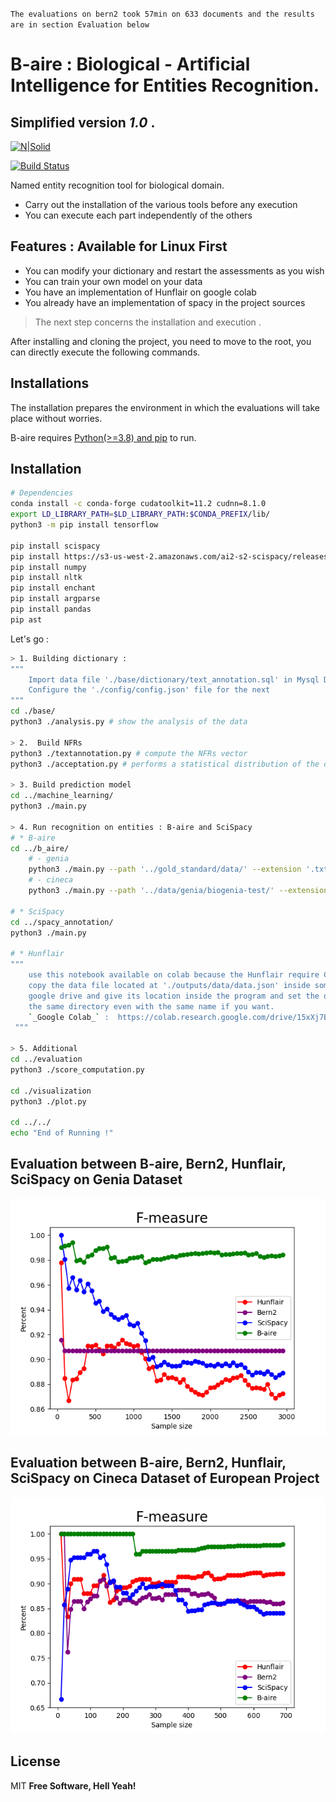 `The evaluations on bern2 took 57min on 633 documents and the results are in section Evaluation below`

# B-aire : Biological - Artificial Intelligence for Entities Recognition.
## Simplified version _1.0_ .

[![N|Solid](https://cldup.com/dTxpPi9lDf.thumb.png)](https://nodesource.com/products/nsolid)

[![Build Status](https://travis-ci.org/joemccann/dillinger.svg?branch=master)](https://travis-ci.org/joemccann/dillinger)

Named entity recognition tool for biological domain.
- Carry out the installation of the various tools before any execution
- You can execute each part independently of the others


## Features : Available for Linux First

- You can modify your dictionary and restart the assessments as you wish
- You can train your own model on your data
- You have an implementation of Hunflair on google colab
- You already have an implementation of spacy in the project sources

> The next step concerns the installation and execution .

After installing and cloning the project, you need to move to the root, you can directly execute the following commands.

## Installations 
The installation prepares the environment in which the evaluations will take place without worries.

B-aire requires [Python(>=3.8) and pip](https://pip.pypa.io/en/stable/installation/#get-pip-py) to run.

## Installation

```sh
# Dependencies
conda install -c conda-forge cudatoolkit=11.2 cudnn=8.1.0
export LD_LIBRARY_PATH=$LD_LIBRARY_PATH:$CONDA_PREFIX/lib/
python3 -m pip install tensorflow

pip install scispacy
pip install https://s3-us-west-2.amazonaws.com/ai2-s2-scispacy/releases/v0.5.1/en_ner_bionlp13cg_md-0.5.1.tar.gz
pip install numpy
pip install nltk
pip install enchant
pip install argparse
pip install pandas
pip ast
```

Let's go : 

```sh
> 1. Building dictionary :
""" 
    Import data file './base/dictionary/text_annotation.sql' in Mysql DBMS
    Configure the './config/config.json' file for the next
"""
cd ./base/
python3 ./analysis.py # show the analysis of the data

> 2.  Build NFRs
python3 ./textannotation.py # compute the NFRs vector
python3 ./acceptation.py # performs a statistical distribution of the dictionary data by their lengths

> 3. Build prediction model
cd ../machine_learning/
python3 ./main.py

> 4. Run recognition on entities : B-aire and SciSpacy
# * B-aire
cd ../b_aire/
    # - genia
    python3 ./main.py --path '../gold_standard/data/' --extension '.txt' --source 'genia' --outputf '../outputs/data/data.json' 
    # - cineca 
    python3 ./main.py --path '../data/genia/biogenia-test/' --extension '.txt' --source 'cineca' --outputf '../outputs/data/data.json' 

# * SciSpacy
cd ../spacy_annotation/
python3 ./main.py

# * Hunflair
""" 
    use this notebook available on colab because the Hunflair require CUDA environment :
    copy the data file located at './outputs/data/data.json' inside some folder in your 
    google drive and give its location inside the program and set the output to point inside 
    the same directory even with the same name if you want.
    `_Google Colab_` :  https://colab.research.google.com/drive/15xXj7BWPW5MwoYo9nQVNN-tZ3Du27RIG?usp=sharing
 """

> 5. Additional
cd ../evaluation
python3 ./score_computation.py

cd ./visualization
python3 ./plot.py

cd ../../
echo "End of Running !"
```
## Evaluation between B-aire, Bern2, Hunflair, SciSpacy on Genia Dataset

![Comparison between 4 tools on genia](https://github.com/BillGates98/b-aire/blob/main/evaluation/visualization/fmeasure_comparing_genia_final.png)

## Evaluation between B-aire, Bern2, Hunflair, SciSpacy on Cineca Dataset of European Project

![Comparison between 4 tools on cineca](https://github.com/BillGates98/b-aire/blob/main/evaluation/visualization/global_fmeasure_comparing_cineca.png)

## License

MIT
**Free Software, Hell Yeah!**

